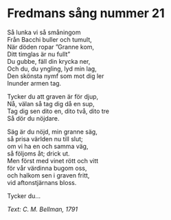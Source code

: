 # Fredmans sång nummer 21

Så lunka vi så småningom  
Från Bacchi buller och tumult,  
När döden ropar ”Granne kom,  
Ditt timglas är nu fullt”  
Du gubbe, fäll din krycka ner,  
Och du, du yngling, lyd min lag,  
Den skönsta nymf som mot dig ler  
Inunder armen tag.

Tycker du att graven är för djup,  
Nå, välan så tag dig då en sup,  
Tag dig sen dito en, dito två, dito tre  
Så dör du nöjdare.

Säg är du nöjd, min granne säg,  
så prisa världen nu till slut;  
om vi ha en och samma väg,  
så följoms åt; drick ut.  
Men först med vinet rött och vitt  
för vår värdinna bugom oss,  
och halkom sen i graven fritt,  
vid aftonstjärnans bloss.

Tycker du...

_Text: C. M. Bellman, 1791_
